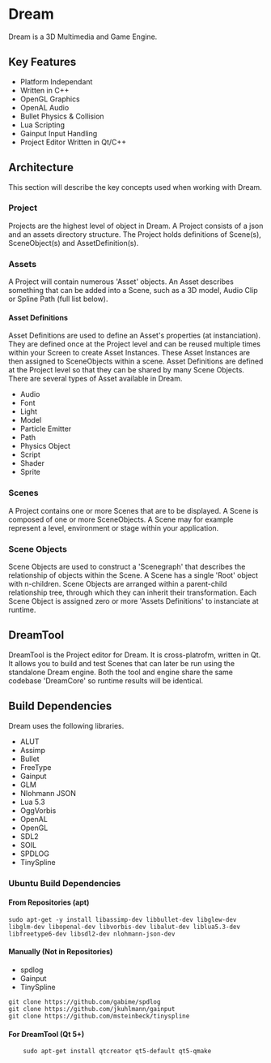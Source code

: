# Dream
Dream is a 3D Multimedia and Game Engine.

## Key Features
* Platform Independant
* Written in C++
* OpenGL Graphics
* OpenAL Audio
* Bullet Physics & Collision
* Lua Scripting
* Gainput Input Handling
* Project Editor Written in Qt/C++

## Architecture
This section will describe the key concepts used when working with Dream.

### Project
Projects are the highest level of object in Dream.  A Project consists of a json and an 
assets directory structure. The Project holds definitions of Scene(s), SceneObject(s) and 
AssetDefinition(s).

### Assets
A Project will contain numerous 'Asset' objects. An Asset describes something that can 
be added into a Scene, such as a 3D model, Audio Clip or Spline Path (full list below). 

#### Asset Definitions 
Asset Definitions are used to define an Asset's properties (at instanciation). 
They are defined once at the Project level and can be reused multiple times within
your Screen to create Asset Instances. These Asset Instances are then assigned to 
SceneObjects within a scene. Asset Definitions are defined at the Project level so that they 
can be shared by many Scene Objects. There are several types of Asset available in Dream.

* Audio
* Font
* Light
* Model
* Particle Emitter
* Path
* Physics Object
* Script
* Shader
* Sprite

### Scenes
A Project contains one or more Scenes that are to be displayed. A Scene is composed of one
or more SceneObjects. A Scene may for example represent a level, environment or stage within
your application.

### Scene Objects
Scene Objects are used to construct a 'Scenegraph' that describes the relationship of objects 
within the Scene. A Scene has a single 'Root' object with n-children. Scene Objects are 
arranged within a parent-child relationship tree, through which they can inherit their transformation. 
Each Scene Object is assigned zero or more 'Assets Definitions' to instanciate at runtime.

## DreamTool

DreamTool is the Project editor for Dream. It is cross-platrofm, written in Qt. It allows you to build
and test Scenes that can later be run using the standalone Dream engine. Both the tool and engine
share the same codebase 'DreamCore' so runtime results will be identical.

## Build Dependencies

Dream uses the following libraries.

* ALUT
* Assimp
* Bullet
* FreeType
* Gainput
* GLM
* Nlohmann JSON
* Lua 5.3
* OggVorbis
* OpenAL
* OpenGL
* SDL2
* SOIL
* SPDLOG
* TinySpline

### Ubuntu Build Dependencies

#### From Repositories (apt)

```
sudo apt-get -y install libassimp-dev libbullet-dev libglew-dev libglm-dev libopenal-dev libvorbis-dev libalut-dev liblua5.3-dev libfreetype6-dev libsdl2-dev nlohmann-json-dev
```

#### Manually (Not in Repositories)
* spdlog
* Gainput 
* TinySpline

```
git clone https://github.com/gabime/spdlog
git clone https://github.com/jkuhlmann/gainput
git clone https://github.com/msteinbeck/tinyspline
```

#### For DreamTool (Qt 5+)
```
	sudo apt-get install qtcreator qt5-default qt5-qmake
```

